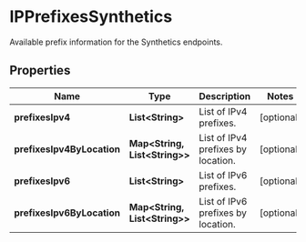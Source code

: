 

# IPPrefixesSynthetics

Available prefix information for the Synthetics endpoints.
## Properties

Name | Type | Description | Notes
------------ | ------------- | ------------- | -------------
**prefixesIpv4** | **List&lt;String&gt;** | List of IPv4 prefixes. |  [optional]
**prefixesIpv4ByLocation** | **Map&lt;String, List&lt;String&gt;&gt;** | List of IPv4 prefixes by location. |  [optional]
**prefixesIpv6** | **List&lt;String&gt;** | List of IPv6 prefixes. |  [optional]
**prefixesIpv6ByLocation** | **Map&lt;String, List&lt;String&gt;&gt;** | List of IPv6 prefixes by location. |  [optional]




